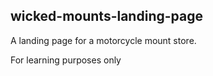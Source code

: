 ## wicked-mounts-landing-page

A landing page for a motorcycle mount store.

For learning purposes only
